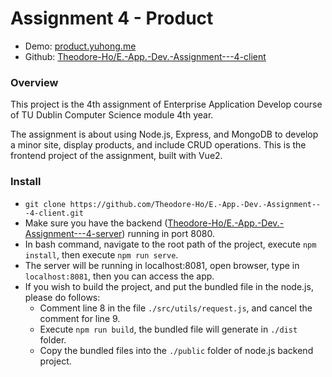 # Assignment 4 - Product
- Demo: [product.yuhong.me](https://product.yuhong.me/)
- Github: [Theodore-Ho/E.-App.-Dev.-Assignment---4-client](https://github.com/Theodore-Ho/E.-App.-Dev.-Assignment---4-client)

### Overview
This project is the 4th assignment of Enterprise Application Develop course of TU Dublin Computer Science module 4th year.

The assignment is about using Node.js, Express, and MongoDB to develop a minor site, display products, and include CRUD operations. This is the frontend project of the assignment, built with Vue2.

### Install
- ```git clone https://github.com/Theodore-Ho/E.-App.-Dev.-Assignment---4-client.git```
- Make sure you have the backend ([Theodore-Ho/E.-App.-Dev.-Assignment---4-server](https://github.com/Theodore-Ho/E.-App.-Dev.-Assignment---4-server)) running in port 8080.
- In bash command, navigate to the root path of the project, execute ```npm install```, then execute ```npm run serve```.
- The server will be running in localhost:8081, open browser, type in ```localhost:8081```, then you can access the app.
- If you wish to build the project, and put the bundled file in the node.js, please do follows:
  - Comment line 8 in the file ```./src/utils/request.js```, and cancel the comment for line 9.
  - Execute ```npm run build```, the bundled file will generate in ```./dist``` folder.
  - Copy the bundled files into the ```./public``` folder of node.js backend project.